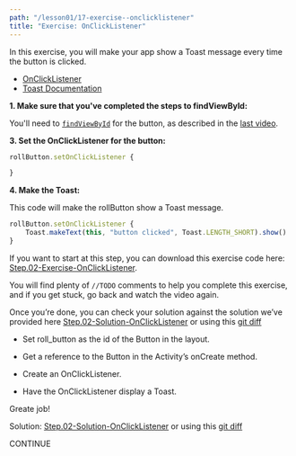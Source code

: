 ```yaml
---
path: "/lesson01/17-exercise--onclicklistener"
title: "Exercise: OnClickListener"
---
```

<youtube id="2aIYupJ9Aco"></youtube>

<p>In this exercise, you will make your app show a Toast message every time the button is clicked.</p>
<ul>
<li><a target="_blank" href="]https://developer.android.com/reference/android/view/View.OnClickListener">OnClickListener</a></li>
<li><a target="_blank" href="https://developer.android.com/guide/topics/ui/notifiers/toasts">Toast Documentation</a></li>
</ul>
<p><strong>1. Make sure that you've completed the steps to findViewById:</strong></p>
<p>You'll need to  <a href="https://developer.android.com/reference/android/view/View.html#findViewById(int)" target="_blank"><code>findViewById</code></a> for the button, as described in the <a target="_blank" href="https://classroom.udacity.com/courses/ud9012/lessons/37a8fa57-7d18-4704-bfb7-da2864cb2e75/concepts/94f6f6e7-0ffc-4406-bb50-69d15e7fe877">last video</a>.</p>
<p><strong>3. Set the OnClickListener for the button:</strong></p>

```ts
rollButton.setOnClickListener {

}
```

<p><strong>4. Make the Toast:</strong></p>
<p>This code will make the rollButton show a Toast message.</p>


```ts
rollButton.setOnClickListener {
    Toast.makeText(this, "button clicked", Toast.LENGTH_SHORT).show()
}
```

<p>If you want to start at this step, you can download this exercise code here: <a target="_blank" href="https://github.com/udacity/andfun-kotlin-dice-roller/archive/Step.02-Exercise-OnClickListener.zip">Step.02-Exercise-OnClickListener</a>.</p>
<p>You will find plenty of <code>//TODO</code> comments to help you complete this exercise, and if you get stuck, go back and watch the video again.</p>
<p>Once you’re done, you can check your solution against the solution we’ve provided here <a target="_blank" href="https://github.com/udacity/andfun-kotlin-dice-roller/tree/Step.02-Solution-OnClickListener">Step.02-Solution-OnClickListener</a> or using this <a target="_blank" href="https://github.com/udacity/andfun-kotlin-dice-roller/compare/Step.02-Exercise-OnClickListener...Step.02-Solution-OnClickListener">git diff</a></p>


<text-box variant='learningObjectives' name='Check the steps below as you implement them to complete this exercise.'>

- Set roll_button as the id of the Button in the layout.

- Get a reference to the Button in the Activity’s onCreate method.

- Create an OnClickListener.

- Have the OnClickListener display a Toast.

</text-box>

Greate job!

Solution: <a target="_blank" href="https://github.com/udacity/andfun-kotlin-dice-roller/tree/Step.02-Solution-OnClickListener">Step.02-Solution-OnClickListener</a> or using this <a target="_blank" href="https://github.com/udacity/andfun-kotlin-dice-roller/compare/Step.02-Exercise-OnClickListener...Step.02-Solution-OnClickListener">git diff</a></p>

CONTINUE
